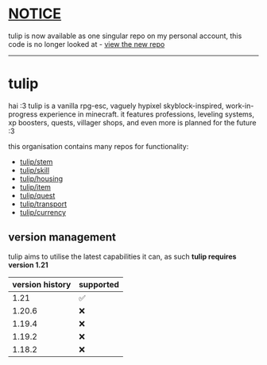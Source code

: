 # [NOTICE](https://github.com/katelyynn/tulip)
tulip is now available as one singular repo on my personal account, this code is no longer looked at - [view the new repo](https://github.com/katelyynn/tulip)

---

# tulip

hai :3 tulip is a vanilla rpg-esc, vaguely hypixel skyblock-inspired, work-in-progress experience in minecraft. it features professions, leveling systems, xp boosters, quests, villager shops, and even more is planned for the future :3

this organisation contains many repos for functionality:
- [tulip/stem](https://github.com/tulip-mc/stem)
- [tulip/skill](https://github.com/tulip-mc/skill)
- [tulip/housing](https://github.com/tulip-mc/housing)
- [tulip/item](https://github.com/tulip-mc/item)
- [tulip/quest](https://github.com/tulip-mc/quest)
- [tulip/transport](https://github.com/tulip-mc/transport)
- [tulip/currency](https://github.com/tulip-mc/currency)

## version management

tulip aims to utilise the latest capabilities it can, as such **tulip requires version 1.21**

| version history | supported |
| ------- | --------- |
| 1.21  | ✅ |
| 1.20.6  | ❌ |
| 1.19.4  | ❌ |
| 1.19.2  | ❌ |
| 1.18.2  | ❌ |
